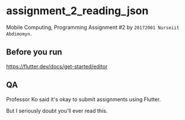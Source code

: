 # assignment_2_reading_json

Mobile Computing, Programming Assignment #2 by `20172001 Nurseiit Abdimomyn`.

## Before you run
https://flutter.dev/docs/get-started/editor

## QA
Professor Ko said it's okay to submit assignments using Flutter.

But I seriously doubt you'll ever read this.
